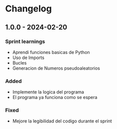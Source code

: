 # Changelog

## 1.0.0 - 2024-02-20

### Sprint learnings

- Aprendi funciones basicas de Python
- Uso de Imports
- Bucles
- Generacion de Numeros pseudoaleatorios

### Added

- Implemente la logica del programa
- El programa ya funciona como se espera

### Fixed

- Mejore la legibilidad del codigo durante el sprint
